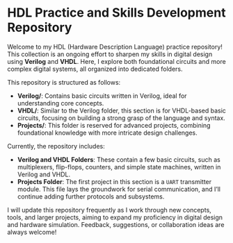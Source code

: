  
 
# HDL Practice and Skills Development Repository

Welcome to my HDL (Hardware Description Language) practice repository! This collection is an ongoing effort to sharpen my skills in digital design using **Verilog** and **VHDL**. Here, I explore both foundational circuits and more complex digital systems, all organized into dedicated folders.

This repository is structured as follows:

- **Verilog/**: Contains basic circuits written in Verilog, ideal for understanding core concepts.
- **VHDL/**: Similar to the Verilog folder, this section is for VHDL-based basic circuits, focusing on building a strong grasp of the language and syntax.
- **Projects/**: This folder is reserved for advanced projects, combining foundational knowledge with more intricate design challenges. 

Currently, the repository includes:

- **Verilog and VHDL Folders**: These contain a few basic circuits, such as multiplexers, flip-flops, counters, and simple state machines, written in Verilog and VHDL.
- **Projects Folder**: The first project in this section is a `UART` transmitter module. This file lays the groundwork for serial communication, and I’ll continue adding further protocols and subsystems. 

I will update this repository frequently as I work through new concepts, tools, and larger projects, aiming to expand my proficiency in digital design and hardware simulation. Feedback, suggestions, or collaboration ideas are always welcome!

